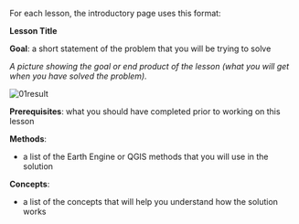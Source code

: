 For each lesson, the introductory page uses this format:

**Lesson Title**

**Goal**: a short statement of the problem that you will be trying to solve

*A picture showing the goal or end product of the lesson (what you will get when you have solved the problem).*

![01result](01/images/04hello.png)

**Prerequisites**: what you should have completed prior to working on this lesson

**Methods**:   

* a list of the Earth Engine or QGIS methods that you will use in the solution

**Concepts**:  

* a list of the concepts that will help you understand how the solution works

